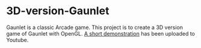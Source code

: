 # 3D-version-Gaunlet
Gaunlet is a classic Arcade game. 
This project is to create a 3D version game of Gaunlet with OpenGL.
[A short demonstration](https://www.youtube.com/watch?v=OMrUBLJSWFA&t=68s) has been uploaded to Youtube.

